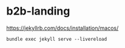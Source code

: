 # b2b-landing

https://jekyllrb.com/docs/installation/macos/


```
bundle exec jekyll serve --livereload
```
